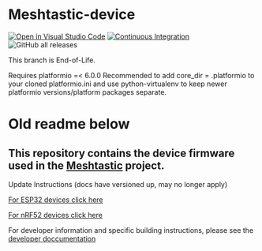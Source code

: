 # Meshtastic-device
[![Open in Visual Studio Code](https://open.vscode.dev/badges/open-in-vscode.svg)](https://open.vscode.dev/meshtastic/Meshtastic-device)
[![Continuous Integration](https://github.com/meshtastic/Meshtastic-device/actions/workflows/main.yml/badge.svg)](https://github.com/meshtastic/Meshtastic-device/actions/workflows/main.yml)
![GitHub all releases](https://img.shields.io/github/downloads/meshtastic/meshtastic-device/total)

This branch is End-of-Life.

Requires platformio =< 6.0.0
Recommended to add core_dir = .platformio to your cloned platformio.ini and use python-virtualenv to keep newer platformio versions/platform packages separate.

# Old readme below #

## This repository contains the device firmware used in the [Meshtastic](https://meshtastic.org) project.

Update Instructions (docs have versioned up, may no longer apply)

[For ESP32 devices click here](https://meshtastic.org/docs/getting-started/flashing-esp32)

[For nRF52 devices click here](https://meshtastic.org/docs/getting-started/flashing-nrf52)

For developer information and specific building instructions, please see the [developer doccumentation](https://meshtastic.org/docs/developers)
